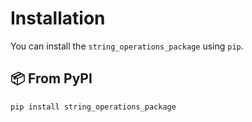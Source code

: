 # Installation

You can install the `string_operations_package` using `pip`.

## 📦 From PyPI

```bash
pip install string_operations_package
